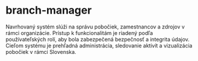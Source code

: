 # branch-manager
Navrhovaný systém slúži na správu pobočiek, zamestnancov a zdrojov v rámci organizácie. Prístup k funkcionalitám je riadený podľa používateľských rolí, aby bola zabezpečená bezpečnosť a integrita údajov. Cieľom systému je prehľadná administrácia, sledovanie aktivít a vizualizácia pobočiek v rámci Slovenska.

